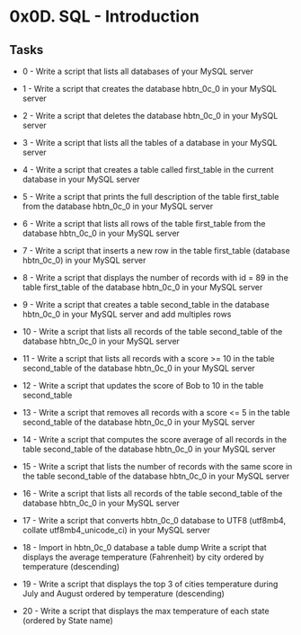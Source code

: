 # 0x0D. SQL - Introduction # 

## Tasks ##

* 0 - Write a script that lists all databases of your MySQL server

* 1 - Write a script that creates the database hbtn_0c_0 in your MySQL server

* 2 - Write a script that deletes the database hbtn_0c_0 in your MySQL server

* 3 - Write a script that lists all the tables of a database in your MySQL server

* 4 - Write a script that creates a table called first_table in the current database in your MySQL server

* 5 - Write a script that prints the full description of the table first_table from the database hbtn_0c_0 in your MySQL server

* 6 - Write a script that lists all rows of the table first_table from the database hbtn_0c_0 in your MySQL server

* 7 - Write a script that inserts a new row in the table first_table (database hbtn_0c_0) in your MySQL server

* 8 - Write a script that displays the number of records with id = 89 in the table first_table of the database hbtn_0c_0 in your MySQL server

* 9 - Write a script that creates a table second_table in the database hbtn_0c_0 in your MySQL server and add multiples rows

* 10 - Write a script that lists all records of the table second_table of the database hbtn_0c_0 in your MySQL server

* 11 - Write a script that lists all records with a score >= 10 in the table second_table of the database hbtn_0c_0 in your MySQL server

* 12 - Write a script that updates the score of Bob to 10 in the table second_table

* 13 - Write a script that removes all records with a score <= 5 in the table second_table of the database hbtn_0c_0 in your MySQL server

* 14 - Write a script that computes the score average of all records in the table second_table of the database hbtn_0c_0 in your MySQL server

* 15 - Write a script that lists the number of records with the same score in the table second_table of the database hbtn_0c_0 in your MySQL server

* 16 - Write a script that lists all records of the table second_table of the database hbtn_0c_0 in your MySQL server

* 17 - Write a script that converts hbtn_0c_0 database to UTF8 (utf8mb4, collate utf8mb4_unicode_ci) in your MySQL server

* 18 - Import in hbtn_0c_0 database a table dump
    Write a script that displays the average temperature (Fahrenheit) by city ordered by temperature (descending)

* 19 - Write a script that displays the top 3 of cities temperature during July and August ordered by temperature (descending)

* 20 - Write a script that displays the max temperature of each state (ordered by State name)
